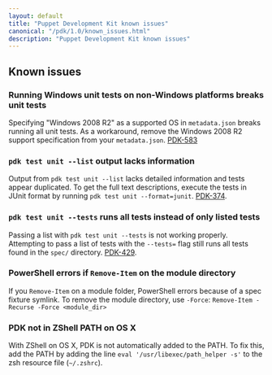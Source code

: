 ```yaml
---
layout: default
title: "Puppet Development Kit known issues"
canonical: "/pdk/1.0/known_issues.html"
description: "Puppet Development Kit known issues"
---
```


## Known issues

### Running Windows unit tests on non-Windows platforms breaks unit tests

Specifying "Windows 2008 R2" as a supported OS in `metadata.json` breaks running all unit tests. As a workaround, remove the Windows 2008 R2 support specification from your `metadata.json`. [PDK-583](https://tickets.puppetlabs.com/browse/PDK-583)

### `pdk test unit --list` output lacks information

Output from `pdk test unit --list` lacks detailed information and tests appear duplicated. To get the full text descriptions, execute the tests in JUnit format by running `pdk test unit --format=junit`. [PDK-374](https://tickets.puppetlabs.com/browse/PDK-374).

### `pdk test unit --tests` runs all tests instead of only listed tests

Passing a list with `pdk test unit --tests` is not working properly. Attempting to pass a list of tests with the `--tests=` flag still runs all tests found in the `spec/` directory. [PDK-429](https://tickets.puppetlabs.com/browse/PDK-429).

### PowerShell errors if `Remove-Item` on the module directory

If you `Remove-Item` on a module folder, PowerShell errors because of a spec fixture symlink. To remove the module directory, use `-Force`: `Remove-Item -Recurse -Force <module_dir>` <!--SDK-316-->

### PDK not in ZShell PATH on OS X
 
With ZShell on OS X, PDK is not automatically added to the PATH. To fix this, add the PATH by adding the line `eval '/usr/libexec/path_helper -s'` to the zsh resource file (`~/.zshrc`).
